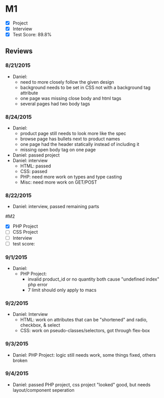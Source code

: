 # M1

- [x] Project
- [x] Interview
- [x] Test Score: 89.8%

## Reviews

### 8/21/2015
- Daniel:
  - need to more closely follow the given design
  - background needs to be set in CSS not with a background tag attribute
  - one page was missing close body and html tags
  - several pages had two body tags

### 8/24/2015
- Daniel:
  - product page still needs to look more like the spec
  - browse page has bullets next to product names
  - one page had the header statically instead of including it
  - missing open body tag on one page
- Daniel: passed project
- Daniel: interview
  - HTML: passed
  - CSS: passed
  - PHP: need more work on types and type casting
  - Misc: need more work on GET/POST

### 8/22/2015
- Daniel: interview, passed remaining parts

#M2

- [x] PHP Project
- [ ] CSS Project
- [ ] Interview
- [ ] test score:

### 9/1/2015
- Daniel:
  - PHP Project:
    - invalid product_id or no quantity both cause "undefined index" php error
    - 7 limit should only apply to macs

### 9/2/2015
- Daniel: Interview
  - HTML: work on attributes that can be "shortened" and radio, checkbox, & select
  - CSS: work on pseudo-classes/selectors, got through flex-box

### 9/3/2015
- Daniel: PHP Project: logic still needs work, some things fixed, others broken

### 9/4/2015
- Daniel: passed PHP project, css project "looked" good, but needs layout/component seperation
